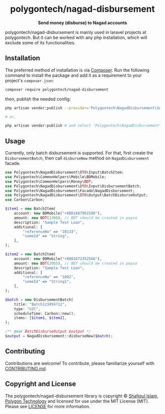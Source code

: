 <h1 align="center">polygontech/nagad-disbursement</h1>

<p align="center">
    <strong>Send money (disburse) to Nagad accounts</strong>
</p>

polygontech/nagad-disbursement is mainly used in laravel projects at polygontech. But it can be worked with any php installation, which will exclude some of its functionalities.

## Installation

The preferred method of installation is via [Composer](https://getcomposer.org/). Run the following
command to install the package and add it as a requirement to your project's
`composer.json`:

```bash
composer require polygontech/nagad-disbursement
```

then, publish the needed config:

```bash
php artisan vendor:publish --provider='Polygontech\NagadDisbursement\ServiceProvider'

# or,

php artisan vendor:publish # and select 'Polygontech\NagadDisbursement\ServiceProvider' when prompted
```

## Usage

Currently, only batch disbursement is supported. For that, first create the `DisbursementBatch`, then call `disburseNow` method on `NagadDisbursement` facade.

```php
use Polygontech\NagadDisbursement\DTO\Input\BatchItem;
use Polygontech\CommonHelpers\Mobile\BDMobile;
use Polygontech\CommonHelpers\Money\BDT;
use Polygontech\NagadDisbursement\DTO\Input\DisbursementBatch;
use Polygontech\NagadDisbursement\Facade\NagadDisbursement;
use Polygontech\NagadDisbursement\DTO\Output\BatchDisburseOutput;
use Carbon\Carbon;

$item1 = new BatchItem(
    account: new BDMobile("+8801687961590"),
    amount: new BDT(1300), // BDT should be created in poysa
    description: "Sample Test Loan",
    additional: [
        "referenceNo" => "10133",
        "someId" => "String",
    ],
);

$item2 = new BatchItem(
    account: new BDMobile("+8801672352566"),
    amount: new BDT(2055), // BDT should be created in poysa
    description: "Sample Test Loan",
    additional: [
        "referenceNo" => "1002",
        "someId" => "String1",
    ],
);

$batch = new DisbursementBatch(
    title: "Batch123456712",
    type: "G2C",
    scheduleTime: Carbon::now(),
    items: [$item1, $item2],
);

/** @var BatchDisburseOutput $output */
$output = NagadDisbursement::disburseNow($batch);

```

## Contributing

Contributions are welcome! To contribute, please familiarize yourself with
[CONTRIBUTING.md](CONTRIBUTING.md).

## Copyright and License

The polygontech/nagad-disbursement library is copyright © [Shafiqul Islam](https://github.com/ShafiqIslam/), [Polygon Technology](https://polygontech.xyz/) and
licensed for use under the MIT License (MIT). Please see [LICENSE](LICENSE) for more
information.
